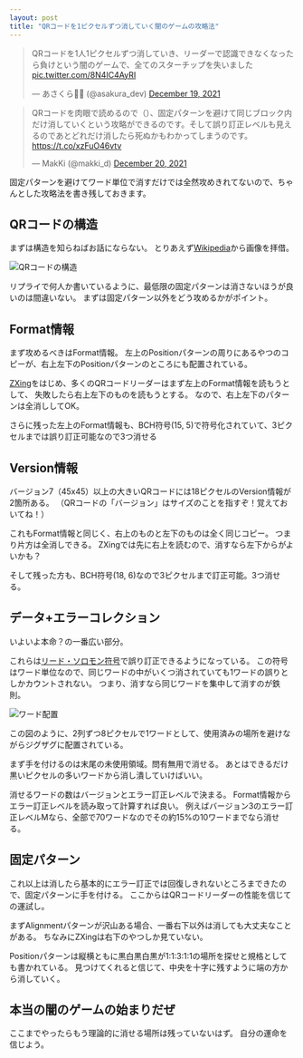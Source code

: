 ```yaml
---
layout: post
title: "QRコードを1ピクセルずつ消していく闇のゲームの攻略法"
---
```


<blockquote class="twitter-tweet"><p lang="ja" dir="ltr">QRコードを1人1ピクセルずつ消していき、リーダーで認識できなくなったら負けという闇のゲームで、全てのスターチップを失いました <a href="https://t.co/8N4IC4AyRI">pic.twitter.com/8N4IC4AyRI</a></p>&mdash; あさくら🍃🥜 (@asakura_dev) <a href="https://twitter.com/asakura_dev/status/1472604567502475265?ref_src=twsrc%5Etfw">December 19, 2021</a></blockquote> <script async src="https://platform.twitter.com/widgets.js" charset="utf-8"></script>

<blockquote class="twitter-tweet"><p lang="ja" dir="ltr">QRコードを肉眼で読めるので（）、固定パターンを避けて同じブロック内だけ消していくという攻略ができるのです。そして誤り訂正レベルも見えるのであとどれだけ消したら死ぬかもわかってしまうのです。 <a href="https://t.co/xzFuO46vtv">https://t.co/xzFuO46vtv</a></p>&mdash; MakKi (@makki_d) <a href="https://twitter.com/makki_d/status/1472894353740017665?ref_src=twsrc%5Etfw">December 20, 2021</a></blockquote> <script async src="https://platform.twitter.com/widgets.js" charset="utf-8"></script>

固定パターンを避けてワード単位で消すだけでは全然攻めきれてないので、ちゃんとした攻略法を書き残しておきます。

## QRコードの構造

まずは構造を知らねばお話にならない。
とりあえず[Wikipedia](https://ja.wikipedia.org/wiki/QR%E3%82%B3%E3%83%BC%E3%83%89)から画像を拝借。

![QRコードの構造](https://upload.wikimedia.org/wikipedia/commons/1/1d/QR_Code_Structure_Example_3.svg)

リプライで何人か書いているように、最低限の固定パターンは消さないほうが良いのは間違いない。
まずは固定パターン以外をどう攻めるかがポイント。

## Format情報

まず攻めるべきはFormat情報。
左上のPositionパターンの周りにあるやつのコピーが、右上左下のPositionパターンのところにも配置されている。

[ZXing](https://github.com/zxing/zxing)をはじめ、多くのQRコードリーダーはまず左上のFormat情報を読もうとして、
失敗したら右上左下のものを読もうとする。
なので、右上左下のパターンは全消ししてOK。

さらに残った左上のFormat情報も、BCH符号(15, 5)で符号化されていて、3ピクセルまでは誤り訂正可能なので3つ消せる

## Version情報

バージョン7（45x45）以上の大きいQRコードには18ピクセルのVersion情報が2箇所ある。
（QRコードの「バージョン」はサイズのことを指すぞ！覚えておいてね！）

これもFormat情報と同じく、右上のものと左下のものは全く同じコピー。
つまり片方は全消しできる。
ZXingでは先に右上を読むので、消すなら左下からがよいかも？

そして残った方も、BCH符号(18, 6)なので3ピクセルまで訂正可能。3つ消せる。

## データ+エラーコレクション

いよいよ本命？の一番広い部分。

これらは[リード・ソロモン符号](https://ja.wikipedia.org/wiki/%E3%83%AA%E3%83%BC%E3%83%89%E3%83%BB%E3%82%BD%E3%83%AD%E3%83%A2%E3%83%B3%E7%AC%A6%E5%8F%B7)で誤り訂正できるようになっている。
この符号はワード単位なので、同じワードの中がいくつ消されていても1ワードの誤りとしかカウントされない。
つまり、消すなら同じワードを集中して消すのが鉄則。

![ワード配置](https://upload.wikimedia.org/wikipedia/commons/7/77/QR_Ver3_Codeword_Ordering.svg)

この図のように、2列ずつ8ピクセルで1ワードとして、使用済みの場所を避けながらジグザグに配置されている。

まず手を付けるのは末尾の未使用領域。問有無用で消せる。
あとはできるだけ黒いピクセルの多いワードから消し潰していけばいい。

消せるワードの数はバージョンとエラー訂正レベルで決まる。
Format情報からエラー訂正レベルを読み取って計算すれば良い。
例えばバージョン3のエラー訂正レベルMなら、全部で70ワードなのでその約15%の10ワードまでなら消せる。

## 固定パターン

これ以上は消したら基本的にエラー訂正では回復しきれないところまできたので、固定パターンに手を付ける。
ここからはQRコードリーダーの性能を信じての運試し。

まずAlignmentパターンが沢山ある場合、一番右下以外は消しても大丈夫なことがある。
ちなみにZXingは右下のやつしか見ていない。

Positionパターンは縦横ともに黒白黒白黒が1:1:3:1:1の場所を探せと規格としても書かれている。
見つけてくれると信じて、中央を十字に残すように端の方から消していく。

## 本当の闇のゲームの始まりだぜ

ここまでやったらもう理論的に消せる場所は残っていないはず。
自分の運命を信じよう。
